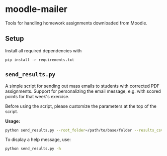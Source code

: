# moodle-mailer

Tools for handling homework assignments downloaded from Moodle.


## Setup

Install all required dependencies with 
```
pip install -r requirements.txt
```


## `send_results.py`

A simple script for sending out mass emails to students with corrected PDF assignments. Support for personalizing the email message, e.g. with scored points for that week's exercise.

Before using the script, please customize the parameters at the top of the script.

**Usage:**
```bash
python send_results.py --root_folder=/path/to/base/folder --results_csv=/path/to/csv --hw_index=1
```
To display a help message, use:
```bash
python send_results.py -h
```